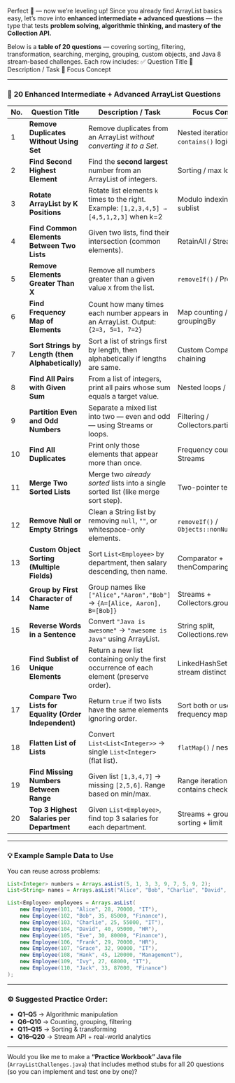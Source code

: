 Perfect 💪 — now we’re leveling up!
Since you already find ArrayList basics easy, let’s move into **enhanced intermediate + advanced questions** — the type that tests **problem solving, algorithmic thinking, and mastery of the Collection API.**

Below is a **table of 20 questions** — covering sorting, filtering, transformation, searching, merging, grouping, custom objects, and Java 8 stream-based challenges.
Each row includes:
✅ Question Title
📜 Description / Task
🧠 Focus Concept

---

### 🧩 **20 Enhanced Intermediate + Advanced ArrayList Questions**

| No. | Question Title                                         | Description / Task                                                                         | Focus Concept                         |
| --- | ------------------------------------------------------ | ------------------------------------------------------------------------------------------ | ------------------------------------- |
| 1   | **Remove Duplicates Without Using Set**                | Remove duplicates from an ArrayList *without converting it to a Set*.                      | Nested iteration / `contains()` logic |
| 2   | **Find Second Highest Element**                        | Find the **second largest** number from an ArrayList of integers.                          | Sorting / max logic                   |
| 3   | **Rotate ArrayList by K Positions**                    | Rotate list elements `k` times to the right. Example: `[1,2,3,4,5] → [4,5,1,2,3]` when k=2 | Modulo indexing / sublist             |
| 4   | **Find Common Elements Between Two Lists**             | Given two lists, find their intersection (common elements).                                | RetainAll / Stream filter             |
| 5   | **Remove Elements Greater Than X**                     | Remove all numbers greater than a given value `X` from the list.                           | `removeIf()` / Predicate              |
| 6   | **Find Frequency Map of Elements**                     | Count how many times each number appears in an ArrayList. Output: `{2=3, 5=1, 7=2}`        | Map counting / Stream groupingBy      |
| 7   | **Sort Strings by Length (then Alphabetically)**       | Sort a list of strings first by length, then alphabetically if lengths are same.           | Custom Comparator chaining            |
| 8   | **Find All Pairs with Given Sum**                      | From a list of integers, print all pairs whose sum equals a target value.                  | Nested loops / HashSet                |
| 9   | **Partition Even and Odd Numbers**                     | Separate a mixed list into two — even and odd — using Streams or loops.                    | Filtering / Collectors.partitioningBy |
| 10  | **Find All Duplicates**                                | Print only those elements that appear more than once.                                      | Frequency counting / Streams          |
| 11  | **Merge Two Sorted Lists**                             | Merge two *already sorted* lists into a single sorted list (like merge sort step).         | Two-pointer technique                 |
| 12  | **Remove Null or Empty Strings**                       | Clean a String list by removing `null`, `""`, or whitespace-only elements.                 | `removeIf()` / `Objects::nonNull`     |
| 13  | **Custom Object Sorting (Multiple Fields)**            | Sort `List<Employee>` by department, then salary descending, then name.                    | Comparator + thenComparing            |
| 14  | **Group by First Character of Name**                   | Group names like `["Alice","Aaron","Bob"]` → `{A=[Alice, Aaron], B=[Bob]}`                 | Streams + Collectors.groupingBy       |
| 15  | **Reverse Words in a Sentence**                        | Convert `"Java is awesome"` → `"awesome is Java"` using ArrayList.                         | String split, Collections.reverse     |
| 16  | **Find Sublist of Unique Elements**                    | Return a new list containing only the first occurrence of each element (preserve order).   | LinkedHashSet logic / stream distinct |
| 17  | **Compare Two Lists for Equality (Order Independent)** | Return `true` if two lists have the same elements ignoring order.                          | Sort both or use frequency map        |
| 18  | **Flatten List of Lists**                              | Convert `List<List<Integer>>` → single `List<Integer>` (flat list).                        | `flatMap()` / nested loops            |
| 19  | **Find Missing Numbers Between Range**                 | Given list `[1,3,4,7]` → missing `[2,5,6]`. Range based on min/max.                        | Range iteration / contains check      |
| 20  | **Top 3 Highest Salaries per Department**              | Given `List<Employee>`, find top 3 salaries for each department.                           | Streams + grouping + sorting + limit  |

---

### 💡 Example Sample Data to Use

You can reuse across problems:

```java
List<Integer> numbers = Arrays.asList(5, 1, 3, 3, 9, 7, 5, 9, 2);
List<String> names = Arrays.asList("Alice", "Bob", "Charlie", "David", "Aaron", "Bella", "Anna", "Alex");

List<Employee> employees = Arrays.asList(
    new Employee(101, "Alice", 28, 70000, "IT"),
    new Employee(102, "Bob", 35, 85000, "Finance"),
    new Employee(103, "Charlie", 25, 55000, "IT"),
    new Employee(104, "David", 40, 95000, "HR"),
    new Employee(105, "Eve", 30, 80000, "Finance"),
    new Employee(106, "Frank", 29, 70000, "HR"),
    new Employee(107, "Grace", 32, 90000, "IT"),
    new Employee(108, "Hank", 45, 120000, "Management"),
    new Employee(109, "Ivy", 27, 68000, "IT"),
    new Employee(110, "Jack", 33, 87000, "Finance")
);
```

---

### ⚙️ Suggested Practice Order:

* **Q1–Q5** → Algorithmic manipulation
* **Q6–Q10** → Counting, grouping, filtering
* **Q11–Q15** → Sorting & transforming
* **Q16–Q20** → Stream API + real-world analytics

---

Would you like me to make a **“Practice Workbook” Java file** (`ArrayListChallenges.java`) that includes method stubs for all 20 questions (so you can implement and test one by one)?
